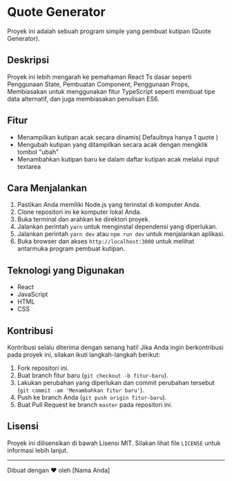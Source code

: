 # Quote Generator

Proyek ini adalah sebuah program simple yang pembuat kutipan (Quote Generator).

## Deskripsi

Proyek ini lebih mengarah ke pemahaman React Ts dasar seperti Penggunaan State, Pembuatan Component, Penggunaan Props, Membiasakan untuk menggunakan fitur TypeScript seperti membuat tipe data alternatif, dan juga membiasakan penulisan ES6.

## Fitur

-  Menampilkan kutipan acak secara dinamis( Defaultnya hanya 1 quote )
-  Mengubah kutipan yang ditampilkan secara acak dengan mengklik tombol "ubah"
-  Menambahkan kutipan baru ke dalam daftar kutipan acak melalui input textarea

## Cara Menjalankan

1. Pastikan Anda memiliki Node.js yang terinstal di komputer Anda.
2. Clone repositori ini ke komputer lokal Anda.
3. Buka terminal dan arahkan ke direktori proyek.
4. Jalankan perintah `yarn` untuk menginstal dependensi yang diperlukan.
5. Jalankan perintah `yarn dev` atau `npm run dev` untuk menjalankan aplikasi.
6. Buka browser dan akses `http://localhost:3000` untuk melihat antarmuka program pembuat kutipan.

## Teknologi yang Digunakan

-  React
-  JavaScript
-  HTML
-  CSS

## Kontribusi

Kontribusi selalu diterima dengan senang hati! Jika Anda ingin berkontribusi pada proyek ini, silakan ikuti langkah-langkah berikut:

1. Fork repositori ini.
2. Buat branch fitur baru (`git checkout -b fitur-baru`).
3. Lakukan perubahan yang diperlukan dan commit perubahan tersebut (`git commit -am 'Menambahkan fitur baru'`).
4. Push ke branch Anda (`git push origin fitur-baru`).
5. Buat Pull Request ke branch `master` pada repositori ini.

## Lisensi

Proyek ini dilisensikan di bawah Lisensi MIT. Silakan lihat file `LICENSE` untuk informasi lebih lanjut.

---

Dibuat dengan ❤️ oleh [Nama Anda]

